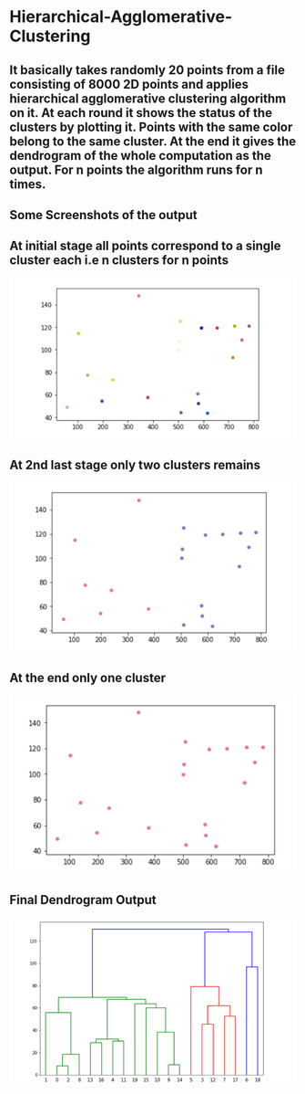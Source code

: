 # Hierarchical-Agglomerative-Clustering
## It basically takes randomly 20 points from a file consisting of 8000 2D points and applies hierarchical agglomerative clustering algorithm on it. At each round it shows the status of the clusters by plotting it. Points with the same color belong to the same cluster. At the end it gives the dendrogram of the whole computation as the output. For n points the algorithm runs for n times.

## Some Screenshots of the output

## At initial stage all points correspond to a single cluster each i.e n clusters for n points
![](images/1.PNG)

## At 2nd last stage only two clusters remains
![](images/2.PNG)

## At the end only one cluster
![](images/3.PNG)

## Final Dendrogram Output
![](images/Dendrogram.PNG)
